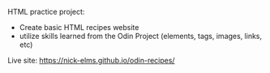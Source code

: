 HTML practice project:

- Create basic HTML recipes website
- utilize skills learned from the Odin Project (elements, tags, images, links, etc)

Live site: https://nick-elms.github.io/odin-recipes/
